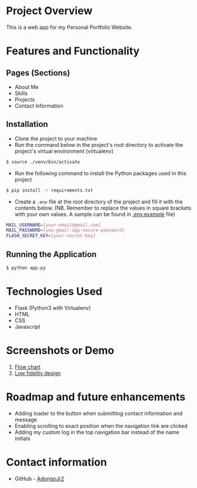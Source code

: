 # Project Overview
This is a web app for my Personal Portfolio Website.

# Features and Functionality
## Pages (Sections)
- About Me
- Skills 
- Projects
- Contact Information

## Installation
- Clone the project to your machine
- Run the command below in the project's root directory to activate the project's virtual environment (virtualenv)
```bash
$ source ./venv/bin/activate
```
- Run the following command to install the Python packages used in this project 
```bash
$ pip install -r requirements.txt
```
- Create a `.env` file at the root directory of the project and fill it with the contents below. (NB. Remember to replace the values in square brackets with your own values. A sample can be found in [.env.example](.env.example) file)
```bash
MAIL_USERNAME=[your-email@gmail.com]
MAIL_PASSWORD=[you-gmail-app-secure-password]
FLASH_SECRET_KEY=[your-secret-key]
```
## Running the Application
```bash
$ python app.py
```

# Technologies Used
- Flask (Python3 with Virtualenv)
- HTML
- CSS
- Javascript

# Screenshots or Demo
1. [Flow chart](./my_personal_portfolio_flow_chart.png)
2. [Low fidelity design](./my_personal_portfolio_low_fidelity_design.png)

# Roadmap and future enhancements
- Adding loader to the button when submitting contact information and message
- Enabling scrolling to exact position when the navigation link are clicked
- Adding my custom log in the top navigation bar instead of the name initials 

# Contact information
- GitHub - <a href="https://github.com/AdongoJr2" target="_blank">AdongoJr2</a>
